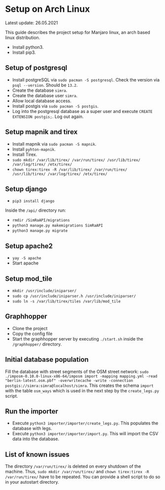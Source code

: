# Setup on Arch Linux

Latest update: 26.05.2021

This guide describes the project setup for Manjaro linux, an arch based linux distribution.

- Install python3.
- Install pip3.

## Setup of postgresql

- Install postgreSQL via `sudo pacman -S postgresql`. Check the version via `psql --version`. Should be `13.2`.
- Create the database `simra`.
- Create the database user `simra`.
- Allow local database access.
- Install postgis via `sudo pacman -S postgis`.
- Log into the postgresql database as a super user and execute `CREATE EXTENSION postgis;`. Log out again.

## Setup mapnik and tirex

- Install mapnik via `sudo pacman -S mapnik`.
- Install `pyhton-mapnik`.
- Install Tirex.
- `sudo mkdir /var/lib/tirex/ /var/run/tirex/ /usr/lib/tirex/ /var/log/tirex/ /etx/tirex/`
- `chown tirex:tirex -R /var/lib/tirex/ /var/run/tirex/ /usr/lib/tirex/ /var/log/tirex/ /etx/tirex/`

## Setup django

- `pip3 install django`

Inside the `/api/` directory run:

- `rmdir /SimRaAPI/migrations`
- `python3 manage.py makemigrations SimRaAPI`
- `python3 manage.py migrate`

## Setup apache2

- `yay -S apache`
- Start apache

## Setup mod_tile

- `mkdir /usr/include/iniparser/`
- `sudo cp /usr/include/iniparser.h /usr/include/iniparser/`
- `sudo ln -s /var/lib/tirex/tiles /var/lib/mod_tile`

## Graphhopper

- Clone the project
- Copy the config file
- Start the graphhopper server by executing `./start.sh` inside the `/graphhopper/` directory.

## Initial database population

Fill the database with street segments of the OSM street network: `sudo ./imposm-0.10.0-linux-x86-64/imposm import -mapping mapping.yml -read "berlin-latest.osm.pbf" -overwritecache -write -connection postgis://simra:simra@localhost/simra`. This creates the schema `import` with the table `osm_ways` which is used in the next step by the `create_legs.py` script.

## Run the importer

- Execute `python3 importer/importer/create_legs.py`. This populates the database with legs.
- Execute `python3 importer/importer/import.py`. This will import the CSV data into the database.

## List of known issues

The directory `/var/run/tirex/` is deleted on every shutdown of the machine. Thus, `sudo mkdir /var/run/tirex/` and `chown tirex:tirex -R /var/run/tirex/` have to be repeated. You can provide a shell script to do so in your autostart directory.
